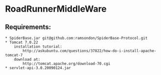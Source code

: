 RoadRunnerMiddleWare
====================

Requirements:
-------------

	* SpiderBase.jar git@github.com:ramsondon/SpiderBase-Protocol.git
	* Tomcat 7.0.22 
		installation tutorial:
			http://askubuntu.com/questions/37822/how-do-i-install-apache-tomcat-7
		download at:
			http://tomcat.apache.org/download-70.cgi
	* servlet-api-3.0.20090124.jar
